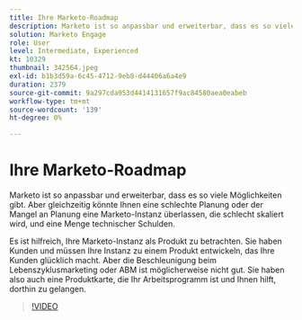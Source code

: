 ```yaml
---
title: Ihre Marketo-Roadmap
description: Marketo ist so anpassbar und erweiterbar, dass es so viele Möglichkeiten gibt. Aber gleichzeitig, schlechte Planung, oder der Mangel an Planung, könnten Sie mit ... (Beschreibungen sollten zwischen 60 und 160 Zeichen)
solution: Marketo Engage
role: User
level: Intermediate, Experienced
kt: 10329
thumbnail: 342564.jpeg
exl-id: b1b3d59a-6c45-4712-9eb8-d44406a6a4e9
duration: 2379
source-git-commit: 9a297cda953d4414131657f9ac84580aea0eabeb
workflow-type: tm+mt
source-wordcount: '139'
ht-degree: 0%

---
```


# Ihre Marketo-Roadmap

Marketo ist so anpassbar und erweiterbar, dass es so viele Möglichkeiten gibt. Aber gleichzeitig könnte Ihnen eine schlechte Planung oder der Mangel an Planung eine Marketo-Instanz überlassen, die schlecht skaliert wird, und eine Menge technischer Schulden.

Es ist hilfreich, Ihre Marketo-Instanz als Produkt zu betrachten. Sie haben Kunden und müssen Ihre Instanz zu einem Produkt entwickeln, das Ihre Kunden glücklich macht. Aber die Beschleunigung beim Lebenszyklusmarketing oder ABM ist möglicherweise nicht gut. Sie haben also auch eine Produktkarte, die Ihr Arbeitsprogramm ist und Ihnen hilft, dorthin zu gelangen.

>[!VIDEO](https://video.tv.adobe.com/v/342564/?quality=12&learn=on)

